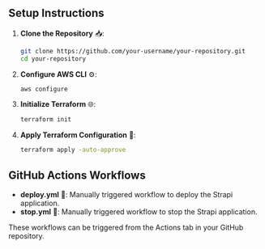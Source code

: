 
## Setup Instructions

1. **Clone the Repository** 📥:
    ```sh
    git clone https://github.com/your-username/your-repository.git
    cd your-repository
    ```

2. **Configure AWS CLI** ⚙️:
    ```sh
    aws configure
    ```

3. **Initialize Terraform** 🌐:
    ```sh
    terraform init
    ```

4. **Apply Terraform Configuration** 🚀:
    ```sh
    terraform apply -auto-approve
    ```

## GitHub Actions Workflows

- **deploy.yml** 🚀: Manually triggered workflow to deploy the Strapi application.
- **stop.yml** 🛑: Manually triggered workflow to stop the Strapi application.

These workflows can be triggered from the Actions tab in your GitHub repository.

